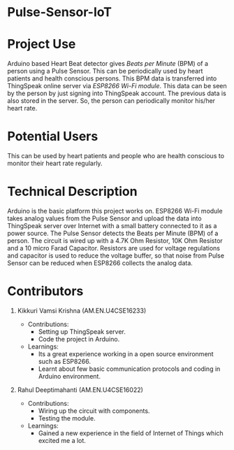 # Pulse-Sensor-IoT

# Project Use
Arduino based Heart Beat detector gives *Beats per Minute* (BPM) of a person using a Pulse Sensor. This can be periodically used by heart patients and health conscious persons. This BPM data is transferred into ThingSpeak online server via *ESP8266 Wi-Fi module*. This data can be seen by the person by just signing into ThingSpeak account. The previous data is also stored in the server. So, the person can periodically monitor his/her heart rate.

# Potential Users
This can be used by heart patients and people who are health conscious to monitor their heart rate regularly.

# Technical Description
Arduino is the basic platform this project works on. ESP8266 Wi-Fi module takes analog values from the Pulse Sensor and upload the data into ThingSpeak server over Internet with a small battery connected to it as a power source. The Pulse Sensor detects the Beats per Minute (BPM) of a person. The circuit is wired up with a 4.7K Ohm Resistor, 10K Ohm Resistor and a 10 micro Farad Capacitor. Resistors are used for voltage regulations and capacitor is used to reduce the voltage buffer, so that noise from Pulse Sensor can be reduced when ESP8266 collects the analog data.

# Contributors
1. Kikkuri Vamsi Krishna (AM.EN.U4CSE16233)
   * Contributions:
      * Setting up ThingSpeak server.
      * Code the project in Arduino.
   * Learnings:
      * Its a great experience working in a open source environment such as ESP8266. 
      * Learnt about few basic communication protocols and coding in Arduino environment.
      
2. Rahul Deeptimahanti (AM.EN.U4CSE16022)
   * Contributions:
      * Wiring up the circuit with components.
      *	Testing the module.
   * Learnings:
      * Gained a new experience in the field of Internet of Things which excited me a lot.

  
